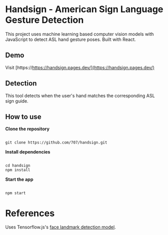 

# Handsign - American Sign Language Gesture Detection

This project uses machine learning based computer vision models with JavaScript to detect ASL hand gesture poses. Built with React. 

## Demo

Visit [https://https://handsign.pages.dev/](https://handsign.pages.dev/)

## Detection

This tool detects when the user's hand matches the corresponding ASL sign guide.

## How to use

**Clone the repository**

```shell

git clone https://github.com/707/handsign.git
```

**Install dependencies**

```shell

cd handsign
npm install 
```

**Start the app**

```shell

npm start
```
# References

Uses Tensorflow.js's [face landmark detection model](https://www.npmjs.com/package/@tensorflow-models/hand-pose-detection).

